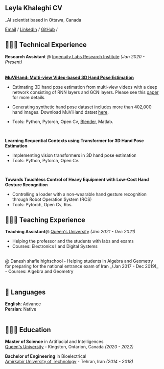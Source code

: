## Leyla Khaleghi CV

_AI scientist based in Ottawa, Canada <br>

[Email](mailto:hello@workwithcarolyn.com)  / [LinkedIn](https://www.linkedin.com/in/leyla-khaleghi-01050614a/) / [GitHub](https://github.com/LeylaKhaleghi) / 

## 👩🏼‍💻 Technical Experience

**Research Assistant** @ [Ingenuity Labs Research Institute](https://ingenuitylabs.queensu.ca/) _(Jan 2020 - Present)_ <br>
<br>
<br>
<b>[MuViHand: Multi-view Video-based 3D Hand Pose Estimation]( https://www.aiimlab.com/resources)</b>
- Estimating 3D hand pose estimation from multi-view videos with a deep network consisting of RNN layers and GCN layers.
Please see this [paper](https://arxiv.org/abs/2109.11747) for more details.
- Generating synthetic hand pose dataset includes more than 402,000 hand images.
Download MuViHand datset [here](https://doi.org/10.5683/SP3/ZHCCZB).

- Tools: Python, Pytorch, Open Cv, [Blender](https://www.blender.org/), Matlab.
<br>

 <b>Learning Sequential Contexts using Transformer for 3D Hand Pose Estimation</b>
- Implementing vision transformers in 3D hand pose estimation
- Tools: Python, Pytorch, Open Cv.
 <br>
 
 <b>Towards Touchless Control of Heavy Equipment with Low-Cost Hand Gesture Recognition</b>
- Controlling a loader with a non-wearable hand gesture recognition through Robot Operation System (ROS)
- Tools: Pytorch, Open Cv, Ros. 

## 👩🏼‍💻 Teaching Experience

<b>Teaching Assistant</b>@ [Queen's University](https://www.ece.queensu.ca/) _(Jan 2021 - Dec 2021)_ <br>
- Helping the professor and the students with labs and exams
- Courses: Electronics I and Digital Systems

 <br>
<Tutor> @ Danesh shafie highschool 
 - Helping students in Algebra and Geometry for preparing for the national entrance exam of Iran _(Jan 2017 - Dec 2019)_ <br>
 - Courses: Algebra and Geometry
<br><br>

## 💬 Languages

**English**: Advance <br>
**Persian**: Native
<br><br>

## 👩🏼‍🎓 Education

**Master of Science** in Artifiacial and Intelligences<br>
[Queen's University](https://www.ece.queensu.ca/) - Kingston, Ontarion, Canada _(2020 - 2022)_

**Bachelor of Engineering** in Bioelectrical<br>
[Amirkabir University of Technology](https://aut.ac.ir/en) - Tehran, Iran _(2014 - 2018)_

